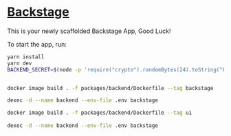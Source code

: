 # [Backstage](https://backstage.io)

This is your newly scaffolded Backstage App, Good Luck!

To start the app, run:

```sh
yarn install
yarn dev
BACKEND_SECRET=$(node -p 'require("crypto").randomBytes(24).toString("base64")')
```

```sh

docker image build . -f packages/backend/Dockerfile --tag backstage

dexec -d --name backend --env-file .env backstage

docker image build . -f packages/backend/Dockerfile --tag ui
 
dexec -d --name backend --env-file .env backstage

```
